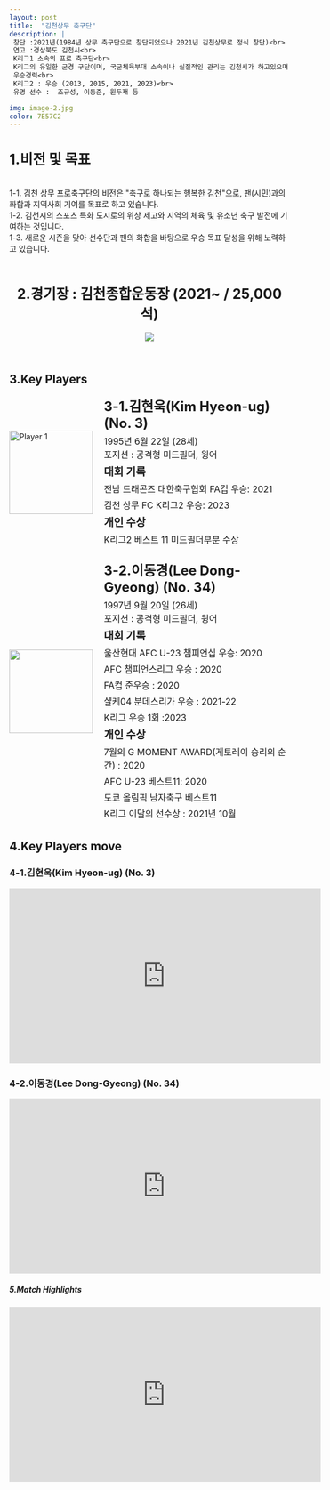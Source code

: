 ```yaml
---
layout: post
title:  "김천상무 축구단"
description: |
 창단 :2021년(1984년 상무 축구단으로 창단되었으나 2021년 김천상무로 정식 창단)<br> 
 연고 :경상북도 김천시<br> 
 K리그1 소속의 프로 축구단<br>
 K리그의 유일한 군경 구단이며, 국군체육부대 소속이나 실질적인 관리는 김천시가 하고있으며 시민구단이다.<br>
 우승경력<br>
 K리그2 : 우승 (2013, 2015, 2021, 2023)<br>
 유명 선수 :  조규성, 이동준, 원두재 등

img: image-2.jpg
color: 7E57C2
---
```

<html>
<head>
  <title>Hyundai Motors Jeonbuk</title>
  <style>
    .player-info {
      display: flex;
      align-items: center;
      margin-bottom: 20px;
    }
    .player-info img {
      width: 150px;
      height: 150px;
      margin-right: 20px;
    }
    .player-info h3 {
      font-size: 24px;
      margin: 0;
    }
    .player-info p {
      font-size: 16px;
      margin: 5px 0;
    }
    h1{
      font-size: 25px;
    }
  </style>
  <h1>1.비전 및 목표</h1><br>
   1-1. 김천 상무 프로축구단의 비전은 "축구로 하나되는 행복한 김천"으로, 팬(시민)과의 화합과 지역사회 기여를 목표로 하고 있습니다.  <br>
   1-2. 김천시의 스포츠 특화 도시로의 위상 제고와 지역의 체육 및 유소년 축구 발전에 기여하는 것입니다.  <br>
   1-3. 새로운 시즌을 맞아 선수단과 팬의 화합을 바탕으로 우승 목표 달성을 위해 노력하고 있습니다. <br><br>
</head>
<body>
  <header>
    <h1>2.경기장 : 김천종합운동장 (2021~ / 25,000석)</h1>
    <img src="https://i.namu.wiki/i/iKFwSAUcngdR_Abn35gLwQXUXNDbtom0IUWABucVpMkXISUoPwhKeoBuoFrJuvGjeSIhLGSzkNGf4jvbvFU1--TWXUocTMUMg33eFy1daUkOvZOl-wvZyG5CIpN5eNxQI0o_dDVmQH62j6xfbvt9gg.webp">
  </header>
  <main>
    <section>
      <h2>3.Key Players</h2>
      <div class="player-info">
        <img src="https://i.namu.wiki/i/4ROCNdj4peIMagC_VJQMosCbQqOZP4EGQVx6Y1Q4vE-n83hrxZd2UytH1THxW2PbS3doFBMWDSMrtXcKD3UsL3gmGjDv1wFSe13ZWXOTVoKuOD3a2Ut2T3yHNLwnBEbQq-MxrfLxoQt8zbJAFLlpHg.webp"
          alt="Player 1">
        <div>
          <h3>3-1.김현욱(Kim Hyeon-ug) (No. 3)</h3> <p>1995년 6월 22일 (28세) <br> 포지션 : 공격형 미드필더, 윙어</p>
          <p><strong style="font-size: 1.2em;">대회 기록</strong></p>
          <p>전남 드래곤즈 대한축구협회 FA컵 우승: 2021</p>
          <p>김천 상무 FC K리그2 우승: 2023</p>
          <p><strong style="font-size: 1.2em;">개인 수상</strong></p>
          <p>K리그2 베스트 11 미드필더부분 수상</p>
        </div>
      </div>
      <div class="player-info">
        <img src="https://i.namu.wiki/i/FCNcTczlOE692u1HjuAtel6I6LA1mZG4oNErO4QpvxfZ1SUrF2fmR5Wqb9l31HbnlIgtBjeKJfCGFS73BB4mPk1r1wXVd1e7gX7ecdbUCnTnK7PW-_XLuXhGIdwaawICH-nTWkikA68Hzv7YVgiFkg.webp">
        <div>
          <h3>3-2.이동경(Lee Dong-Gyeong) (No. 34)</h3> <p>1997년 9월 20일 (26세) <br> 포지션 : 공격형 미드필더, 윙어</p>
          <p><strong style="font-size: 1.2em;">대회 기록</strong></p>
          <p>울산현대 AFC U-23 챔피언십 우승: 2020</p>
          <p>AFC 챔피언스리그 우승 : 2020</p>
          <p>FA컵 준우승 : 2020</p>
          <p>샬케04 분데스리가 우승 : 2021-22</p>
          <p>K리그 우승 1회 :2023</p>
          <p><strong style="font-size: 1.2em;">개인 수상</strong></p>
          <p>7월의 G MOMENT AWARD(게토레이 승리의 순간) : 2020</p>
          <p>AFC U-23 베스트11: 2020</p>
          <p>도쿄 올림픽 남자축구 베스트11</p>
          <p>K리그 이달의 선수상 : 2021년 10월</p>
        </div>
      </div>
    </section>
    <section>
      <h2>4.Key Players move</h2>
      <h4>
      <h3>4-1.김현욱(Kim Hyeon-ug) (No. 3)</h3>
      <iframe width="560" height="315" src="https://www.youtube.com/embed/7zwgQFvwhrg" frameborder="0" allow="accelerometer; autoplay; encrypted-media; gyroscope; picture-in-picture" allowfullscreen></iframe>
      <h3>4-2.이동경(Lee Dong-Gyeong) (No. 34)</h3>
      <iframe width="560" height="315" src="https://www.youtube.com/embed/iEtYMvEdgEU" frameborder="0" allow="accelerometer; autoplay; encrypted-media; gyroscope; picture-in-picture" allowfullscreen></iframe>
      </h4> 
    </section>
    <section>
      <h5>5.Match Highlights</h5>
      <iframe width="560" height="315" src="https://www.youtube.com/embed/F6TFDf7WFjU" frameborder="0"
        allow="accelerometer; autoplay; encrypted-media; gyroscope; picture-in-picture" allowfullscreen></iframe>
    </section>
  </main>
</body>
</html>
